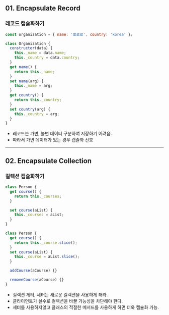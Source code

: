 ## 01. Encapsulate Record

### 레코드 캡슐화하기

```js
const organization = { name: '뽀로로', country: 'korea' };
```

```js
class Organization {
  constructor(data) {
    this._name = data.name;
    this._country = data.country;
  }
  get name() {
    return this._name;
  }
  set name(arg) {
    this._name = arg;
  }
  get country() {
    return this._country;
  }
  set country(arg) {
    this._country = arg;
  }
}
```

- 레코드는 가변, 불변 데이터 구분하여 저장하기 어려움.
- 따라서 가변 데이터가 있는 경우 캡슐화 선호

---

## 02. Encapsulate Collection

### 컬렉션 캡슐화하기

```js
class Person {
  get course() {
    return this._courses;
  }

  set course(aList) {
    this._courses = aList;
  }
}
```

```js
class Person {
  get course() {
    return this._course.slice();
  }
  set course(aList) {
    this._course = aList.slice();
  }

  addCourse(aCourse) {}

  removeCourse(aCourse) {}
}
```

- 컬렉션 게터, 세터는 새로운 컬렉션을 사용하게 해라.
- 클라이언트가 실수로 컬렉션을 바꿀 가능성을 차단해야 한다.
- 세터를 사용하지않고 클래스의 적절한 메서드를 사용하게 하면 더욱 캡슐화 가능.
